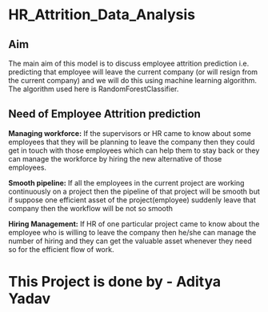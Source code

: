 # HR_Attrition_Data_Analysis

## Aim
The main aim of this model is to discuss employee attrition prediction i.e. predicting that employee will leave the current company (or will resign from the current company) and we will do this using machine learning algorithm. 
The algorithm used here is RandomForestClassifier.

## Need of Employee Attrition prediction
 
**Managing workforce:** If the supervisors or HR came to know about some employees that they will be planning to leave the company then they could get in touch with those employees which can help them to stay back or they can manage the workforce by hiring the new alternative of those employees.

**Smooth pipeline:** If all the employees in the current project are working continuously on a project then the pipeline of that project will be smooth but if suppose one efficient asset of the project(employee) suddenly leave that company then the workflow will be not so smooth

**Hiring Management:** If HR of one particular project came to know about the employee who is willing to leave the company then he/she can manage the number of hiring and they can get the valuable asset whenever they need so for the efficient flow of work.

# This Project is done by - Aditya Yadav
